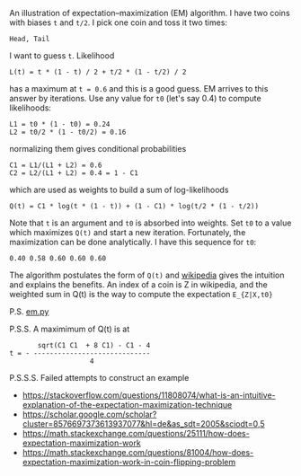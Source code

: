 An illustration of expectation–maximization (EM) algorithm. I have two
coins with biases `t` and `t/2`. I pick one coin and toss it two
times:

    Head, Tail

I want to guess `t`. Likelihood

    L(t) = t * (1 - t) / 2 + t/2 * (1 - t/2) / 2

has a maximum at `t = 0.6` and this is a good guess. EM arrives to
this answer by iterations. Use any value for `t0` (let's say 0.4) to
compute likelihoods:

    L1 = t0 * (1 - t0) = 0.24
    L2 = t0/2 * (1 - t0/2) = 0.16

normalizing them gives conditional probabilities

    C1 = L1/(L1 + L2) = 0.6
    C2 = L2/(L1 + L2) = 0.4 = 1 - C1

which are used as weights to build a sum of log-likelihoods

    Q(t) = C1 * log(t * (1 - t)) + (1 - C1) * log(t/2 * (1 - t/2))

Note that `t` is an argument and `t0` is absorbed into weights. Set
`t0` to a value which maximizes `Q(t)` and start a new
iteration. Fortunately, the maximization can be done analytically. I
have this sequence for `t0`:

    0.40 0.58 0.60 0.60 0.60

The algorithm postulates the form of `Q(t)` and
[wikipedia](https://en.wikipedia.org/wiki/Expectation–maximization_algorithm)
gives the intuition and explains the benefits. An index of a coin is Z
in wikipedia, and the weighted sum in Q(t) is the way to compute the
expectation `E_{Z|X,t0}`

P.S. [em.py](em.py)

P.S.S. A maximimum of Q(t) is at
```
       sqrt(C1 C1  + 8 C1) - C1 - 4
t = - -----------------------------
                    4
```

P.S.S.S. Failed attempts to construct an example

- https://stackoverflow.com/questions/11808074/what-is-an-intuitive-explanation-of-the-expectation-maximization-technique
- https://scholar.google.com/scholar?cluster=8576697373613937077&hl=de&as_sdt=2005&sciodt=0,5
- https://math.stackexchange.com/questions/25111/how-does-expectation-maximization-work
- https://math.stackexchange.com/questions/81004/how-does-expectation-maximization-work-in-coin-flipping-problem
